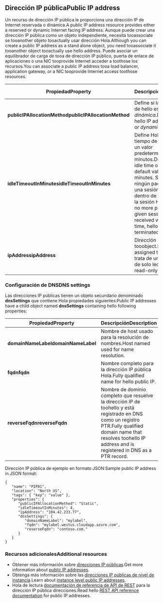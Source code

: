 ## <a name="public-ip-address"></a><span data-ttu-id="bb02d-101">Dirección IP pública</span><span class="sxs-lookup"><span data-stu-id="bb02d-101">Public IP address</span></span>
<span data-ttu-id="bb02d-102">Un recurso de dirección IP pública le proporciona una dirección IP de Internet reservada o dinámica.</span><span class="sxs-lookup"><span data-stu-id="bb02d-102">A public IP address resource provides either a reserved or dynamic Internet facing IP address.</span></span> <span data-ttu-id="bb02d-103">Aunque puede crear una dirección IP pública como un objeto independiente, necesita tooassociate se tooanother objeto tooactually usar dirección Hola.</span><span class="sxs-lookup"><span data-stu-id="bb02d-103">Although you can create a public IP address as a stand alone object, you need tooassociate it tooanother object tooactually use hello address.</span></span> <span data-ttu-id="bb02d-104">Puede asociar un equilibrador de carga de tooa de dirección IP público, puerta de enlace de aplicaciones o una NIC tooprovide Internet acceder a toothose los recursos.</span><span class="sxs-lookup"><span data-stu-id="bb02d-104">You can associate a public IP address tooa load balancer, application  gateway, or a NIC tooprovide Internet access toothose resources.</span></span>  

| <span data-ttu-id="bb02d-105">Propiedad</span><span class="sxs-lookup"><span data-stu-id="bb02d-105">Property</span></span> | <span data-ttu-id="bb02d-106">Descripción</span><span class="sxs-lookup"><span data-stu-id="bb02d-106">Description</span></span> | <span data-ttu-id="bb02d-107">Valores de ejemplo</span><span class="sxs-lookup"><span data-stu-id="bb02d-107">Sample values</span></span> |
| --- | --- | --- |
| <span data-ttu-id="bb02d-108">**publicIPAllocationMethod**</span><span class="sxs-lookup"><span data-stu-id="bb02d-108">**publicIPAllocationMethod**</span></span> |<span data-ttu-id="bb02d-109">Define si la dirección IP de hello es *estático* o *dinámica*.</span><span class="sxs-lookup"><span data-stu-id="bb02d-109">Defines if hello IP address is *static* or *dynamic*.</span></span> |<span data-ttu-id="bb02d-110">estática, dinámica</span><span class="sxs-lookup"><span data-stu-id="bb02d-110">static, dynamic</span></span> |
| <span data-ttu-id="bb02d-111">**idleTimeoutInMinutes**</span><span class="sxs-lookup"><span data-stu-id="bb02d-111">**idleTimeoutInMinutes**</span></span> |<span data-ttu-id="bb02d-112">Define Hola inactivo tiempo de espera, con un valor predeterminado de 4 minutos.</span><span class="sxs-lookup"><span data-stu-id="bb02d-112">Defines hello idle time out, with a default value of 4 minutes.</span></span> <span data-ttu-id="bb02d-113">Si no se recibe ningún paquete más de una sesión específica dentro de este tiempo, la sesión Hola terminó.</span><span class="sxs-lookup"><span data-stu-id="bb02d-113">If no more packets for a given session is received within this time, hello session is terminated.</span></span> |<span data-ttu-id="bb02d-114">cualquier valor entre 4 y 30</span><span class="sxs-lookup"><span data-stu-id="bb02d-114">any value between 4 and 30</span></span> |
| <span data-ttu-id="bb02d-115">**ipAddress**</span><span class="sxs-lookup"><span data-stu-id="bb02d-115">**ipAddress**</span></span> |<span data-ttu-id="bb02d-116">Dirección IP asignada tooobject.</span><span class="sxs-lookup"><span data-stu-id="bb02d-116">IP address assigned tooobject.</span></span> <span data-ttu-id="bb02d-117">Se trata de una propiedad de solo lectura.</span><span class="sxs-lookup"><span data-stu-id="bb02d-117">This is a read-only property.</span></span> |<span data-ttu-id="bb02d-118">104.42.233.77</span><span class="sxs-lookup"><span data-stu-id="bb02d-118">104.42.233.77</span></span> |

### <a name="dns-settings"></a><span data-ttu-id="bb02d-119">Configuración de DNS</span><span class="sxs-lookup"><span data-stu-id="bb02d-119">DNS settings</span></span>
<span data-ttu-id="bb02d-120">Las direcciones IP públicas tienen un objeto secundario denominado **dnsSettings** que contiene Hola propiedades siguientes:</span><span class="sxs-lookup"><span data-stu-id="bb02d-120">Public IP addresses have a child object named **dnsSettings** containing hello following properties:</span></span>

| <span data-ttu-id="bb02d-121">Propiedad</span><span class="sxs-lookup"><span data-stu-id="bb02d-121">Property</span></span> | <span data-ttu-id="bb02d-122">Descripción</span><span class="sxs-lookup"><span data-stu-id="bb02d-122">Description</span></span> | <span data-ttu-id="bb02d-123">Valores de ejemplo</span><span class="sxs-lookup"><span data-stu-id="bb02d-123">Sample values</span></span> |
| --- | --- | --- |
| <span data-ttu-id="bb02d-124">**domainNameLabel**</span><span class="sxs-lookup"><span data-stu-id="bb02d-124">**domainNameLabel**</span></span> |<span data-ttu-id="bb02d-125">Nombre de host usado para la resolución de nombres.</span><span class="sxs-lookup"><span data-stu-id="bb02d-125">Host named used for name resolution.</span></span> |<span data-ttu-id="bb02d-126">www, ftp, vm1</span><span class="sxs-lookup"><span data-stu-id="bb02d-126">www, ftp, vm1</span></span> |
| <span data-ttu-id="bb02d-127">**fqdn**</span><span class="sxs-lookup"><span data-stu-id="bb02d-127">**fqdn**</span></span> |<span data-ttu-id="bb02d-128">Nombre completo para la dirección IP pública Hola.</span><span class="sxs-lookup"><span data-stu-id="bb02d-128">Fully qualified name for hello public IP.</span></span> |<span data-ttu-id="bb02d-129">www.westus.cloudapp.azure.com</span><span class="sxs-lookup"><span data-stu-id="bb02d-129">www.westus.cloudapp.azure.com</span></span> |
| <span data-ttu-id="bb02d-130">**reverseFqdn**</span><span class="sxs-lookup"><span data-stu-id="bb02d-130">**reverseFqdn**</span></span> |<span data-ttu-id="bb02d-131">Nombre de dominio completo que resuelve la dirección IP de toohello y está registrado en DNS como un registro PTR.</span><span class="sxs-lookup"><span data-stu-id="bb02d-131">Fully qualified domain name that resolves toohello IP address and is registered in DNS as a PTR record.</span></span> |<span data-ttu-id="bb02d-132">www.contoso.com.</span><span class="sxs-lookup"><span data-stu-id="bb02d-132">www.contoso.com.</span></span> |

<span data-ttu-id="bb02d-133">Dirección IP pública de ejemplo en formato JSON:</span><span class="sxs-lookup"><span data-stu-id="bb02d-133">Sample public IP address in JSON format:</span></span>

    {
       "name": "PIP01",
       "location": "North US",
       "tags": { "key": "value" },
       "properties": {
          "publicIPAllocationMethod": "Static",
          "idleTimeoutInMinutes": 4,
          "ipAddress": "104.42.233.77",
          "dnsSettings": {
             "domainNameLabel": "mylabel",
             "fqdn": "mylabel.westus.cloudapp.azure.com",
             "reverseFqdn": "contoso.com."
          }
       }
    } 

### <a name="additional-resources"></a><span data-ttu-id="bb02d-134">Recursos adicionales</span><span class="sxs-lookup"><span data-stu-id="bb02d-134">Additional resources</span></span>
* <span data-ttu-id="bb02d-135">Obtener más información sobre [direcciones IP públicas](../articles/virtual-network/virtual-networks-reserved-public-ip.md).</span><span class="sxs-lookup"><span data-stu-id="bb02d-135">Get more information about [public IP addresses](../articles/virtual-network/virtual-networks-reserved-public-ip.md).</span></span>
* <span data-ttu-id="bb02d-136">Obtenga más información sobre las [direcciones IP públicas de nivel de instancia](../articles/virtual-network/virtual-networks-instance-level-public-ip.md).</span><span class="sxs-lookup"><span data-stu-id="bb02d-136">Learn about [instance level public IP addresses](../articles/virtual-network/virtual-networks-instance-level-public-ip.md).</span></span>
* <span data-ttu-id="bb02d-137">Hola de lectura [documentación de referencia de API de REST](https://msdn.microsoft.com/library/azure/mt163638.aspx) para la dirección IP pública direcciones.</span><span class="sxs-lookup"><span data-stu-id="bb02d-137">Read hello [REST API reference documentation](https://msdn.microsoft.com/library/azure/mt163638.aspx) for public IP addresses.</span></span>

